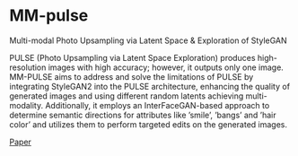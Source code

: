 # MM-pulse
Multi-modal Photo Upsampling via Latent Space & Exploration of StyleGAN

PULSE (Photo Upsampling via Latent Space Exploration) produces high-resolution images with high accuracy; however, it outputs only one image. MM-PULSE aims to address and solve the limitations of PULSE by integrating StyleGAN2 into the PULSE architecture, enhancing the quality of generated images and using different random latents achieving multi-modality. Additionally, it employs an InterFaceGAN-based approach to determine semantic directions for attributes like ’smile’, ’bangs’ and ’hair color’ and utilizes them to perform targeted edits on the generated images.

[Paper](mm-pulse.pdf)
